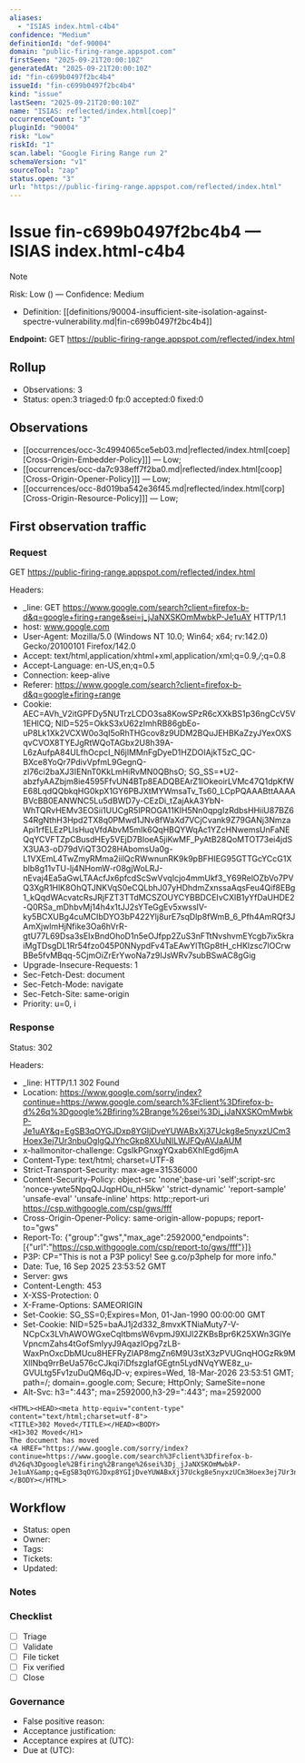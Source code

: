```yaml
---
aliases:
  - "ISIAS index.html-c4b4"
confidence: "Medium"
definitionId: "def-90004"
domain: "public-firing-range.appspot.com"
firstSeen: "2025-09-21T20:00:10Z"
generatedAt: "2025-09-21T20:00:10Z"
id: "fin-c699b0497f2bc4b4"
issueId: "fin-c699b0497f2bc4b4"
kind: "issue"
lastSeen: "2025-09-21T20:00:10Z"
name: "ISIAS: reflected/index.html[coep]"
occurrenceCount: "3"
pluginId: "90004"
risk: "Low"
riskId: "1"
scan.label: "Google Firing Range run 2"
schemaVersion: "v1"
sourceTool: "zap"
status.open: "3"
url: "https://public-firing-range.appspot.com/reflected/index.html"
---
```


# Issue fin-c699b0497f2bc4b4 — ISIAS index.html-c4b4

> [!Note]
> Risk: Low () — Confidence: Medium

- Definition: [[definitions/90004-insufficient-site-isolation-against-spectre-vulnerability.md|fin-c699b0497f2bc4b4]]

**Endpoint:** GET https://public-firing-range.appspot.com/reflected/index.html

## Rollup

- Observations: 3
- Status: open:3 triaged:0 fp:0 accepted:0 fixed:0

## Observations

- [[occurrences/occ-3c4994065ce5eb03.md|reflected/index.html[coep] [Cross-Origin-Embedder-Policy]]] — Low; 
- [[occurrences/occ-da7c938eff7f2ba0.md|reflected/index.html[coop] [Cross-Origin-Opener-Policy]]] — Low; 
- [[occurrences/occ-8d019ba542e36f45.md|reflected/index.html[corp] [Cross-Origin-Resource-Policy]]] — Low; 

## First observation traffic

### Request

GET https://public-firing-range.appspot.com/reflected/index.html

Headers:
- _line: GET https://www.google.com/search?client=firefox-b-d&q=google+firing+range&sei=j_jJaNXSKOmMwbkP-Je1uAY HTTP/1.1
- host: www.google.com
- User-Agent: Mozilla/5.0 (Windows NT 10.0; Win64; x64; rv:142.0) Gecko/20100101 Firefox/142.0
- Accept: text/html,application/xhtml+xml,application/xml;q=0.9,*/*;q=0.8
- Accept-Language: en-US,en;q=0.5
- Connection: keep-alive
- Referer: https://www.google.com/search?client=firefox-b-d&q=google+firing+range
- Cookie: AEC=AVh_V2itGPFDy5NUTrzLCDO3sa8KowSPzR6cXXkBS1p36ngCcV5V1EHlCQ; NID=525=OkkS3xU62zImhRB86gbEo-uP8Lk1Xk2VCXW0o3qI5oRhTHGcov8z9UDM2BQuJEHBKaZzyJYexOXSqvCVOX8TYEJgRtWQoTAGbx2U8h39A-L6zAufpA84ULfhOcpcI_N6jlMMnFgDyeD1HZDOIAjkT5zC_QC-BXce8YoQr7PdivVpfmL9GegnQ-zl76ci2baXJ3IENnT0KkLmHiRvMN0QBhsO; SG_SS=*U2-abzfyAAZbjm8ie4595FfvUN4BTp8EADQBEArZ1IOkeoirLVMc47Q1dpKfWE68LqdQQbkqHG0kpX1GY6PBJXtMYWmsaTv_Ts60_LCpPQAAABttAAAABVcBB0EANWNC5Lu5dBWD7y-CEzDi_tZajAkA3YbN-WhTQRvHEMv3EOSii1UUCgR5IPROGA11KIH5Nn0qpgIzRdbsHHiiU87BZ6S4RgNthH3Hpd2TX8q0PMwd1JNv8fWaXd7VCjCvank9Z79GANj3NmzaApi1rfELEzPLlsHuqVfdAbvM5mIk6QqHBQYWqAc1YZcHNwemsUnFaNEQqYCVFTZpCBusdHEy5VEjD7BIoeA5jiKwMF_PyAtB28QoMTOT73ei4jdSX3UA3-oD79dViQT3O28HAbomsUa0g-L1VXEmL4TwZmyRMma2iilQcRWwnunRK9k9pBFHIEG95GTTGcYCcG1Xblb8g11vTU-lj4NHomW-r08gjWoLRJ-nEvaj4Ea5aGwLTAAcfJx6pfcdScSwVvqIcjo4mmUkf3_Y69RelOZbVo7PVQ3XgR1HlK8OhQTJNKVqS0eCQLbhJ07yHDhdmZxnssaAqsFeu4Qif8EBg1_kQqdWAcvatcRsJRjFZT3TTdMCSZOUYCYBBDCEIvCXlB1yYfDaUHDE2-Q0RSa_mDhbvMj14h4x1tJJ2sYTeGgEv5xwsslV-ky5BCXUBg4cuMCIbDYO3bP422Ylj8urE7sqDlp8fWmB_6_Pfh4AmRQf3JAmXjwlmHjNfike3Oa6hVrR-gtU77L69Dsa3sEIxBndOhoD1n5eOJfpp2ZuS3nFTtNvshvmEYcgb7ix5kraiMgTDsgDL1Rr54fzo045P0NNypdFv4TaEAwYlTtGp8tH_cHKlzsc7lOCrwBBe5fvMBqq-5CjmOiZrErYwoNa7z9IJsWRv7subBSwAC8gGig
- Upgrade-Insecure-Requests: 1
- Sec-Fetch-Dest: document
- Sec-Fetch-Mode: navigate
- Sec-Fetch-Site: same-origin
- Priority: u=0, i

### Response

Status: 302

Headers:
- _line: HTTP/1.1 302 Found
- Location: https://www.google.com/sorry/index?continue=https://www.google.com/search%3Fclient%3Dfirefox-b-d%26q%3Dgoogle%2Bfiring%2Brange%26sei%3Dj_jJaNXSKOmMwbkP-Je1uAY&q=EgSB3qOYGJDxp8YGIjDveYUWABxXj37Uckg8e5nyxzUCm3Hoex3ej7Ur3nbuOglgQJYhcGkp8XUuNILWJFQyAVJaAUM
- x-hallmonitor-challenge: CgsIkPGnxgYQxab6XhIEgd6jmA
- Content-Type: text/html; charset=UTF-8
- Strict-Transport-Security: max-age=31536000
- Content-Security-Policy: object-src 'none';base-uri 'self';script-src 'nonce-ywte5NpqQJJqpHOu_nH5kw' 'strict-dynamic' 'report-sample' 'unsafe-eval' 'unsafe-inline' https: http:;report-uri https://csp.withgoogle.com/csp/gws/fff
- Cross-Origin-Opener-Policy: same-origin-allow-popups; report-to="gws"
- Report-To: {"group":"gws","max_age":2592000,"endpoints":[{"url":"https://csp.withgoogle.com/csp/report-to/gws/fff"}]}
- P3P: CP="This is not a P3P policy! See g.co/p3phelp for more info."
- Date: Tue, 16 Sep 2025 23:53:52 GMT
- Server: gws
- Content-Length: 453
- X-XSS-Protection: 0
- X-Frame-Options: SAMEORIGIN
- Set-Cookie: SG_SS=0;Expires=Mon, 01-Jan-1990 00:00:00 GMT
- Set-Cookie: NID=525=baAJ1j2d332_8mvxKTNiaMuty7-V-NCpCx3LVhAWOWGxeCqItbmsW6vpmJ9XlJl2ZKBsBpr6K25XWn3GlYeVpncmZahs4tGofSmIyyJ9AqazIOpg7zLB-WaxPnOxcDbMUcu8HEFRyZlAP8mgZn6M9U3stX3zPVUGnqHOGzRk9MXllNbq9rrBeUa576cCJkqi7iDfszgIafGEgtn5LydNVqYWE8z_u-GVULtg5Fv1zuDuQM6qJD-v; expires=Wed, 18-Mar-2026 23:53:51 GMT; path=/; domain=.google.com; Secure; HttpOnly; SameSite=none
- Alt-Svc: h3=":443"; ma=2592000,h3-29=":443"; ma=2592000

```http
<HTML><HEAD><meta http-equiv="content-type" content="text/html;charset=utf-8">
<TITLE>302 Moved</TITLE></HEAD><BODY>
<H1>302 Moved</H1>
The document has moved
<A HREF="https://www.google.com/sorry/index?continue=https://www.google.com/search%3Fclient%3Dfirefox-b-d%26q%3Dgoogle%2Bfiring%2Brange%26sei%3Dj_jJaNXSKOmMwbkP-Je1uAY&amp;q=EgSB3qOYGJDxp8YGIjDveYUWABxXj37Uckg8e5nyxzUCm3Hoex3ej7Ur3nbuOglgQJYhcGkp8XUuNILWJFQyAVJaAUM">here</A>.
</BODY></HTML>

```

## Workflow

- Status: open
- Owner: 
- Tags: 
- Tickets: 
- Updated: 

### Notes


### Checklist

- [ ] Triage
- [ ] Validate
- [ ] File ticket
- [ ] Fix verified
- [ ] Close

### Governance

- False positive reason: 
- Acceptance justification: 
- Acceptance expires at (UTC): 
- Due at (UTC): 
